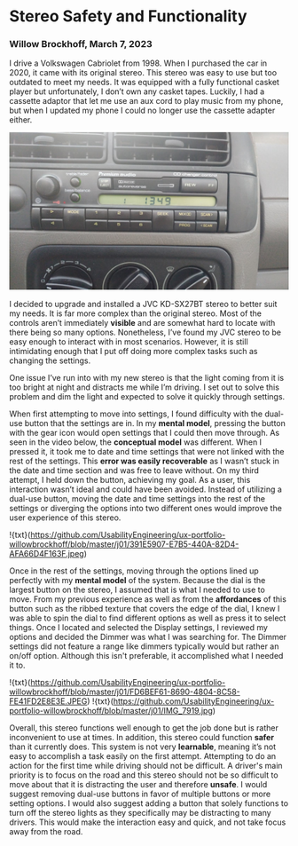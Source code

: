 # Stereo Safety and Functionality
### Willow Brockhoff, March 7, 2023

I drive a Volkswagen Cabriolet from 1998. When I purchased the car in 2020, it came with its original stereo. This stereo was easy to use but too outdated to meet my needs. It was equipped with a fully functional casket player but unfortunately, I don’t own any casket tapes. Luckily, I had a cassette adaptor that let me use an aux cord to play music from my phone, but when I updated my phone I could no longer use the cassette adapter either.

![txt](https://github.com/UsabilityEngineering/ux-portfolio-willowbrockhoff/blob/master/j01/cabrio%20stereo.jpeg) 

I decided to upgrade and installed a JVC KD-SX27BT stereo to better suit my needs. It is far more complex than the original stereo. Most of the controls aren’t immediately **visible** and are somewhat hard to locate with there being so many options. Nonetheless, I’ve found my JVC stereo to be easy enough to interact with in most scenarios. However, it is still intimidating enough that I put off doing more complex tasks such as changing the settings.

One issue I’ve run into with my new stereo is that the light coming from it is too bright at night and distracts me while I’m driving. I set out to solve this problem and dim the light and expected to solve it quickly through settings.

When first attempting to move into settings, I found difficulty with the dual-use button that the settings are in. In my **mental model**, pressing the button with the gear icon would open settings that I could then move through. As seen in the video below, the **conceptual model** was different. When I pressed it, it took me to date and time settings that were not linked with the rest of the settings. This **error was easily recoverable** as I wasn’t stuck in the date and time section and was free to leave without. On my third attempt, I held down the button, achieving my goal. As a user, this interaction wasn’t ideal and could have been avoided. Instead of utilizing a dual-use button, moving the date and time settings into the rest of the settings or diverging the options into two different ones would improve the user experience of this stereo.

!{txt}(https://github.com/UsabilityEngineering/ux-portfolio-willowbrockhoff/blob/master/j01/391E5907-E7B5-440A-82D4-AFA66D4F163F.jpeg)

Once in the rest of the settings, moving through the options lined up perfectly with my **mental model** of the system. Because the dial is the largest button on the stereo, I assumed that is what I needed to use to move. From my previous experience as well as from the **affordances** of this button such as the ribbed texture that covers the edge of the dial, I knew I was able to spin the dial to find different options as well as press it to select things. Once I located and selected the Display settings, I reviewed my options and decided the Dimmer was what I was searching for. The Dimmer settings did not feature a range like dimmers typically would but rather an on/off option. Although this isn't preferable, it accomplished what I needed it to. 

!{txt}(https://github.com/UsabilityEngineering/ux-portfolio-willowbrockhoff/blob/master/j01/FD6BEF61-8690-4804-8C58-FE41FD2E8E3E.JPEG)
!{txt}(https://github.com/UsabilityEngineering/ux-portfolio-willowbrockhoff/blob/master/j01/IMG_7919.jpg)

Overall, this stereo functions well enough to get the job done but is rather inconvenient to use at times. In addition, this stereo could function **safer** than it currently does. This system is not very **learnable**, meaning it’s not easy to accomplish a task easily on the first attempt. Attempting to do an action for the first time while driving should not be difficult. A driver's main priority is to focus on the road and this stereo should not be so difficult to move about that it is distracting the user and therefore **unsafe**. I would suggest removing dual-use buttons in favor of multiple buttons or more setting options. I would also suggest adding a button that solely functions to turn off the stereo lights as they specifically may be distracting to many drivers. This would make the interaction easy and quick, and not take focus away from the road.
